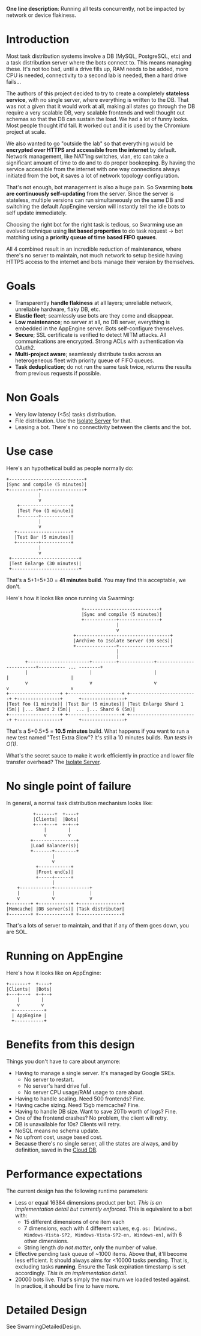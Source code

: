 **One line description**: Running all tests concurrently, not be impacted by network or device flakiness.





# Introduction #

Most task distribution systems involve a DB (MySQL, PostgreSQL, etc) and a task distribution server where the bots connect to. This means managing these. It's not too bad, until a drive fills up, RAM needs to be added, more CPU is needed, connectivity to a second lab is needed, then a hard drive fails...

The authors of this project decided to try to create a completely **stateless service**, with no single server, where everything is written to the DB. That was not a given that it would work at all, making all states go through the DB require a very scalable DB, very scalable frontends and well thought out schemas so that the DB can sustain the load. We had a lot of funny looks. Most people thought it'd fail. It worked out and it is used by the Chromium project at scale.

We also wanted to go "outside the lab" so that everything would be **encrypted over HTTPS and accessible from the internet** by default. Network management, like NAT'ing switches, vlan, etc can take a significant amount of time to do and to do proper bookeeping. By having the service accessible from the internet with one way connections always initiated from the bot, it saves a lot of network topology configuration.

That's not enough, bot management is also a huge pain. So Swarming **bots are continuously self-updating** from the server. Since the server is stateless, multiple versions can run simultaneously on the same DB and switching the default AppEngine version will instantly tell the idle bots to self update immediately.

Choosing the right bot for the right task is tedious, so Swarming use an evolved technique using **list based properties** to do task request -> bot matching using a **priority queue of time based FIFO queues**.

All 4 combined result in an incredible reduction of maintenance, where there's no server to maintain, not much network to setup beside having HTTPS access to the internet and bots manage their version by themselves.


# Goals #

  * Transparently **handle flakiness** at all layers; unreliable network, unreliable hardware, flaky DB, etc.
  * **Elastic fleet**; seamlessly use bots are they come and disappear.
  * **Low maintenance**; no server at all, no DB server, everything is embedded in the AppEngine server. Bots self-configure themselves.
  * **Secure**; SSL certificate is verified to detect MITM attacks. All communications are encrypted. Strong ACLs with authentication via OAuth2.
  * **Multi-project aware**; seamlessly distribute tasks across an heterogeneous fleet with priority queue of FIFO queues.
  * **Task deduplication**; do not run the same task twice, returns the results from previous requests if possible.


# Non Goals #

  * Very low latency (<5s) tasks distribution.
  * File distribution. Use the [Isolate Server](IsolatedDesign.md) for that.
  * Leasing a bot. There's no connectivity between the clients and the bot.


# Use case #

Here's an hypothetical build as people normally do:
```
+----------------------------+
|Sync and compile (5 minutes)|
+-----------+----------------+
            |
            v
    +-------------------+
    |Test Foo (1 minute)|
    +-------+-----------+
            |
            v
   +--------------------+
   |Test Bar (5 minutes)|
   +--------+-----------+
            |
            v
 +-------------------------+
 |Test Enlarge (30 minutes)|
 +-------------------------+
```

That's a 5+1+5+30 = **41 minutes build**. You may find this acceptable, we don't.


Here's how it looks like once running via Swarming:
```
                            +----------------------------+
                            |Sync and compile (5 minutes)|
                            +------------+---------------+
                                         |
                                         v
                         +-----------------------------------+
                         |Archive to Isolate Server (30 secs)|
                         +---------------+-------------------+
                                         |
                                         |
       +-----------------------+---------+-------------+-------------------------+---------- ... --------+
       |                       |                       |                         |                       |
       v                       v                       v                         v                       v
+-------------------+ +--------------------+ +-------------------------+ +----------------+      +----------------+
|Test Foo (1 minute)| |Test Bar (5 minutes)| |Test Enlarge Shard 1 (5m)| |... Shard 2 (5m)|  ... |... Shard 6 (5m)|
+-------------------+ +--------------------+ +-------------------------+ +----------------+      +----------------+
```
That's a 5+0.5+5 = **10.5 minutes** build. What happens if you want to run a new test named "Test Extra Slow"? It's still a 10 minutes builds. _Run tests in O(1)_.

What's the secret sauce to make it work efficiently in practice and lower file transfer overhead? The [Isolate Server](IsolatedDesign.md).


# No single point of failure #

In general, a normal task distribution mechanism looks like:
```
          +-------+  +----+
          |Clients|  |Bots|
          +---+---+  +-+--+
              |        |
              v        v
         +----------------+
         |Load Balancer(s)|
         +-------+--------+
                 |
                 v
           +------------+
           |Front end(s)|
           +-----+------+
                 |
    +------------+-------------+
    |            |             |
    v            v             v
+--------+ +------------+ +----------------+
|Memcache| |DB server(s)| |Task distributor|
+--------+ +------------+ +----------------+
```

That's a lots of server to maintain, and that if any of them goes down, you are SOL.


# Running on AppEngine #

Here's how it looks like on AppEngine:
```
+-------+  +----+
|Clients|  |Bots|
+---+---+  +-+--+
    |        |
    v        v
  +-----------+
  | AppEngine |
  +-----------+
```


# Benefits from this design #

Things you don't have to care about anymore:

  * Having to manage a single server. It's managed by Google SREs.
    * No server to restart.
    * No server's hard drive full.
    * No server CPU usage/RAM usage to care about.
  * Having to handle scaling. Need 500 frontends? Fine.
  * Having cache sizing. Need 15gb memcache? Fine.
  * Having to handle DB size. Want to save 20Tb worth of logs? Fine.
  * One of the frontend crashes? No problem, the client will retry.
  * DB is unavailable for 10s? Clients will retry.
  * NoSQL means no schema update.
  * No upfront cost, usage based cost.
  * Because there's no single server, all the states are always, and by definition, saved in the [Cloud DB](https://developers.google.com/datastore/).


# Performance expectations #

The current design has the following runtime parameters:
  * Less or equal 16384 dimensions product per bot. _This is an implementation detail but currently enforced_. This is equivalent to a bot with:
    * 15 different dimensions of one item each
    * 7 dimensions, each with 4 different values, e.g. `os: [Windows, Windows-Vista-SP2, Windows-Vista-SP2-en, Windows-en]`, with 6 other dimensions.
    * String length _do not matter_, only the number of value.
  * Effective pending task queue of ~1000 items. Above that, it'll become less efficient. It should always aims for <10000 tasks pending. That is, excluding tasks **running**. Ensure the Task expiration timestamp is set accordingly. _This is an implementation detail_.
  * 20000 bots live. That's simply the maximum we loaded tested against. In practice, it should be fine to have more.


# Detailed Design #

See SwarmingDetailedDesign.